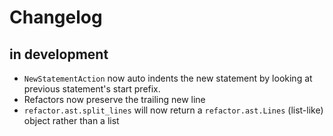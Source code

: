# Changelog

## in development

- `NewStatementAction` now auto indents the new statement by looking at previous statement's start prefix.
- Refactors now preserve the trailing new line
- `refactor.ast.split_lines` will now return a `refactor.ast.Lines` (list-like) object rather than a list
